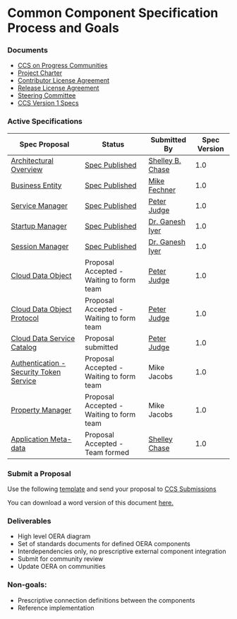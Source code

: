 # Common Component Specification Process and Goals

### Documents
- [CCS on Progress Communities](https://community.progress.com/products/directions/common_component/default.aspx)
- [Project Charter](https://community.progress.com/products/directions/common_component/p/commoncomponentcharter.aspx) 
- [Contributor License Agreement](https://community.progress.com/products/directions/common_component/p/contributorlicenseagreement.aspx) 
- [Release License Agreement](https://community.progress.com/products/directions/common_component/p/releaselicenseagreement.aspx)
- [Steering Committee](https://github.com/progress/CCS/blob/master/SteeringCommittee.md)
- [CCS Version 1 Specs](https://github.com/progress/CCS/blob/master/V1Specs.md) 

### Active Specifications

| Spec Proposal    | Status      | Submitted By | Spec Version |
| ------------- |-------------| -----|-----|
| [Architectural Overview](https://github.com/progress/CCS/blob/master/Proposals/V1/CCS-Proposal-Umbrella-1%200.pdf) | [Spec Published](https://github.com/progress/CCS/blob/master/Specs/Architecture/v1_0/CCSSpec-ARCH1_0.pdf) | [Shelley B. Chase](@sbschase) | 1.0 |
| [Business Entity](https://github.com/progress/CCS/blob/master/Proposals/V1/CCS-Proposal-BusinessEntity-1%200.pdf) | [Spec Published](https://github.com/progress/CCS/blob/master/Specs/BusinessEntity/v1_0/CCSSpec-BE1_0.pdf) | [Mike Fechner](@mikefechner) | 1.0 |
| [Service Manager](https://github.com/progress/CCS/blob/master/Proposals/V1/CCS-Proposal-ServiceManager-V1%201.pdf) | [Spec Published](https://github.com/progress/CCS/blob/master/Specs/Startup_Session_Service_Managers/v1_0/Service_Manager_1_0.pdf) | [Peter Judge](@PeterJudge-PSC) | 1.0 |
| [Startup Manager](https://github.com/progress/CCS/blob/master/Proposals/V1/CCS-Proposal-StartupManager-V1%201.pdf) | [Spec Published](https://github.com/progress/CCS/blob/master/Specs/Startup_Session_Service_Managers/v1_0/Startup_Manager_1_0.pdf) | [Dr. Ganesh Iyer](@ganeshn9) | 1.0 |
|[Session Manager](https://github.com/progress/CCS/blob/master/Proposals/V1/CCS-Proposal-SessionManager-V1%201.pdf) | [Spec Published](https://github.com/progress/CCS/blob/master/Specs/Startup_Session_Service_Managers/v1_0/Session`_Manager_1_0.pdf) | [Dr. Ganesh Iyer](@ganeshn9) | 1.0 |
|[Cloud Data Object](https://github.com/progress/CCS/blob/master/Proposals/V1/CDO_proposal.pdf) | Proposal Accepted - Waiting to form team | [Peter Judge](@PeterJudge-PSC) | 1.0 |
|[Cloud Data Object Protocol](https://github.com/progress/CCS/blob/master/Proposals/V1/CDO_Protocol_proposal.pdf) | Proposal Accepted - Waiting to form team | [Peter Judge](@PeterJudge-PSC) | 1.0 |
| [Cloud Data Service Catalog](https://github.com/progress/CCS/blob/master/Proposals/V1/CDS_Catalog_proposal.pdf) | Proposal submitted| [Peter Judge](@PeterJudge-PSC) | 1.0 |
| [Authentication - Security Token Service](https://github.com/progress/CCS/blob/master/Proposals/V1/CCS%20Proposal_STS-1%200.pdf) | Proposal Accepted - Waiting to form team | Mike Jacobs | 1.0 |
| [Property Manager](https://github.com/progress/CCS/blob/master/Proposals/V1/CCS-Proposal-ConfigMgr-1.0.pdf) | Proposal Accepted - Waiting to form team | Mike Jacobs | 1.0 |
| [Application Meta-data](https://github.com/progress/CCS/blob/master/Proposals/V1/CCS-Proposal-AppMetadata-1.0.pdf) | Proposal Accepted - Team formed | [Shelley Chase](@sbschase)  | 1.0 |

### Submit a Proposal
 Use the following [template](https://github.com/progress/CCS/blob/master/Proposals/CCSProposal_1%200_Template.pdf) and send your proposal to [CCS Submissions](mailto:ccs-submissions@progress.com) 

You can download a word version of this document <a href="https://github.com/progress/CCS/zipball/doc-files">here.</a>
 
### Deliverables
- High level OERA diagram
- Set of standards documents for defined OERA components
- Interdependencies only, no prescriptive external component integration
- Submit for community review
- Update OERA on communities

### Non-goals:
- Prescriptive connection definitions between the components
- Reference implementation

